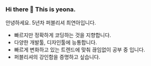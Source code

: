 ### Hi there 👋 This is yeona.

<!--
**oksunn/oksunn** is a ✨ _special_ ✨ repository because its `README.md` (this file) appears on your GitHub profile.

Here are some ideas to get you started:

- 🔭 I’m currently working on ...
- 🌱 I’m currently learning ...
- 👯 I’m looking to collaborate on ...
- 🤔 I’m looking for help with ...
- 💬 Ask me about ...
- 📫 How to reach me: ...
- 😄 Pronouns: ...
- ⚡ Fun fact: ...
-->

안녕하세요. 5년차 퍼블리셔 최연아입니다. 
<ul>
  <li>빠르지만 정확하게 코딩하는 것을 지향합니다. </li>
  <li>다양한 개발툴, 디자인툴에 능통합니다.</li>
  <li>빠르게 변화하고 있는 트렌드에 맞춰 끊임없이 공부 중 입니다.</li>
  <li>퍼블리셔의 강인함을 증명하고 싶습니다. </li>
</ul>
